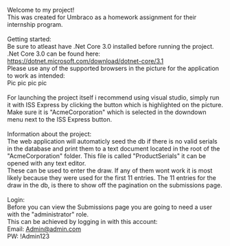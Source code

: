 Welcome to my project! <br>
This was created for Umbraco as a homework assignment for their internship program. <br>
<br>
Getting started: <br>
Be sure to atleast have .Net Core 3.0 installed before running the project. <br>
.Net Core 3.0 can be found here: <br>
https://dotnet.microsoft.com/download/dotnet-core/3.1 <br>
Please use any of the supported browsers in the picture for the application to work as intended: <br>
Pic pic pic pic <br>
<br>
For launching the project itself i recommend using visual studio, simply run it with ISS Express by clicking the button which is highlighted on the picture. <br>
Make sure it is "AcmeCorporation" which is selected in the downdown menu next to the ISS Express button. <br>
<br>
Information about the project: <br>
The web application will automaticly seed the db if there is no valid serials in the database
and print them to a text document located in the root of the "AcmeCorporation" folder. This file is called "ProductSerials" it can be
opened with any text editor. <br>
These can be used to enter the draw. If any of them wont work it is most likely because they were used for the first 11 entries.
The 11 entries for the draw in the db, is there to show off the pagination on the submissions page.<br>
<br>
Login: <br>
Before you can view the Submissions page you are going to need a user with the "administrator" role. <br>
This can be achieved by logging in with this account: <br>
Email: Admin@admin.com <br>
PW: !Admin123

